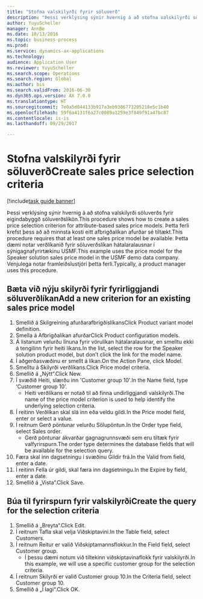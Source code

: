 ```yaml
--- 
title: "Stofna valskilyrði fyrir söluverð"
description: "Þessi verklýsing sýnir hvernig á að stofna valskilyrði söluverðs fyrir eigindabyggð söluverðslíkön."
author: YuyuScheller
manager: AnnBe
ms.date: 10/13/2016
ms.topic: business-process
ms.prod: 
ms.service: dynamics-ax-applications
ms.technology: 
audience: Application User
ms.reviewer: YuyuScheller
ms.search.scope: Operations
ms.search.region: Global
ms.author: bis
ms.search.validFrom: 2016-06-30
ms.dyn365.ops.version: AX 7.0.0
ms.translationtype: HT
ms.sourcegitcommit: 7e0a5d044133b917a3eb9386773205218e5c1b40
ms.openlocfilehash: 59f6a4131f6a27c0089a1259e3f849f91a47bc87
ms.contentlocale: is-is
ms.lasthandoff: 09/29/2017

---
```

# <a name="create-sales-price-selection-criteria"></a><span data-ttu-id="cb45a-103">Stofna valskilyrði fyrir söluverð</span><span class="sxs-lookup"><span data-stu-id="cb45a-103">Create sales price selection criteria</span></span>

[!include[task guide banner](../../includes/task-guide-banner.md)]

<span data-ttu-id="cb45a-104">Þessi verklýsing sýnir hvernig á að stofna valskilyrði söluverðs fyrir eigindabyggð söluverðslíkön.</span><span class="sxs-lookup"><span data-stu-id="cb45a-104">This procedure shows how to create a sales price selection criterion for attribute-based sales price models.</span></span> <span data-ttu-id="cb45a-105">Þetta ferli krefst þess að að minnsta kosti eitt afbrigðalíkan afurðar sé tiltækt.</span><span class="sxs-lookup"><span data-stu-id="cb45a-105">This procedure requires that at least one sales price model be available.</span></span> <span data-ttu-id="cb45a-106">Þetta dæmi notar verðlíkanið fyrir söluverðslíkan hátalaralausnar í sýnigagnafyrirtækinu USMF.</span><span class="sxs-lookup"><span data-stu-id="cb45a-106">This example uses the price model for the Speaker solution sales price model in the USMF demo data company.</span></span> <span data-ttu-id="cb45a-107">Venjulega notar framleiðslustjóri þetta ferli.</span><span class="sxs-lookup"><span data-stu-id="cb45a-107">Typically, a product manager uses this procedure.</span></span>


## <a name="add-a-new-criterion-for-an-existing-sales-price-model"></a><span data-ttu-id="cb45a-108">Bæta við nýju skilyrði fyrir fyrirliggjandi söluverðlíkan</span><span class="sxs-lookup"><span data-stu-id="cb45a-108">Add a new criterion for an existing sales price model</span></span>
1. <span data-ttu-id="cb45a-109">Smellið á Skilgreining afurðarafbrigðislíkans</span><span class="sxs-lookup"><span data-stu-id="cb45a-109">Click Product variant model definition.</span></span>
2. <span data-ttu-id="cb45a-110">Smella á Afbrigðalíkan afurðar</span><span class="sxs-lookup"><span data-stu-id="cb45a-110">Click Product configuration models.</span></span>
3. <span data-ttu-id="cb45a-111">Á listanum velurðu línuna fyrir vörulíkan hátalaralausnar, en smelltu ekki á tengilinn fyrir heiti líkans.</span><span class="sxs-lookup"><span data-stu-id="cb45a-111">In the list, select the row for the Speaker solution product model, but don’t click the link for the model name.</span></span>
4. <span data-ttu-id="cb45a-112">Í aðgerðasvæðinu er smellt á líkan.</span><span class="sxs-lookup"><span data-stu-id="cb45a-112">On the Action Pane, click Model.</span></span>
5. <span data-ttu-id="cb45a-113">Smelltu á Skilyrði verðlíkans.</span><span class="sxs-lookup"><span data-stu-id="cb45a-113">Click Price model criteria.</span></span>
6. <span data-ttu-id="cb45a-114">Smellið á „Nýtt“.</span><span class="sxs-lookup"><span data-stu-id="cb45a-114">Click New.</span></span>
7. <span data-ttu-id="cb45a-115">Í svæðið Heiti, slærðu inn 'Customer group 10'.</span><span class="sxs-lookup"><span data-stu-id="cb45a-115">In the Name field, type ‘Customer group 10’.</span></span>
    * <span data-ttu-id="cb45a-116">Heiti verðlíkans er notað til að finna undirliggjandi valskilyrði.</span><span class="sxs-lookup"><span data-stu-id="cb45a-116">The name of the price model criterion is used to help identify the underlying selection criteria.</span></span>  
8. <span data-ttu-id="cb45a-117">Í reitinn Verðlíkan skal slá inn eða veldu gildi.</span><span class="sxs-lookup"><span data-stu-id="cb45a-117">In the Price model field, enter or select a value.</span></span>
9. <span data-ttu-id="cb45a-118">Í reitnum Gerð pöntunar velurðu Sölupöntun.</span><span class="sxs-lookup"><span data-stu-id="cb45a-118">In the Order type field, select Sales order.</span></span>
    * <span data-ttu-id="cb45a-119">Gerð pöntunar ákvarðar gagnagrunnsvæði sem eru tiltæk fyrir valfyrirspurn.</span><span class="sxs-lookup"><span data-stu-id="cb45a-119">The order type determines the database fields that will be available for the selection query.</span></span>  
10. <span data-ttu-id="cb45a-120">Færa skal inn dagsetningu í svæðinu Gildir frá.</span><span class="sxs-lookup"><span data-stu-id="cb45a-120">In the Valid from field, enter a date.</span></span>
11. <span data-ttu-id="cb45a-121">Í reitinn Fella úr gildi, skal færa inn dagsetningu.</span><span class="sxs-lookup"><span data-stu-id="cb45a-121">In the Expire by field, enter a date.</span></span>
12. <span data-ttu-id="cb45a-122">Smellið á „Vista“.</span><span class="sxs-lookup"><span data-stu-id="cb45a-122">Click Save.</span></span>

## <a name="create-the-query-for-the-selection-criteria"></a><span data-ttu-id="cb45a-123">Búa til fyrirspurn fyrir valskilyrði</span><span class="sxs-lookup"><span data-stu-id="cb45a-123">Create the query for the selection criteria</span></span>
1. <span data-ttu-id="cb45a-124">Smellið á „Breyta“.</span><span class="sxs-lookup"><span data-stu-id="cb45a-124">Click Edit.</span></span>
2. <span data-ttu-id="cb45a-125">Í reitnum Tafla skal velja Viðskiptavini.</span><span class="sxs-lookup"><span data-stu-id="cb45a-125">In the Table field, select Customers.</span></span> 
3. <span data-ttu-id="cb45a-126">Í reitnum Reitur er valið Viðskiptamannsflokkur.</span><span class="sxs-lookup"><span data-stu-id="cb45a-126">In the Field field, select Customer group.</span></span>
    * <span data-ttu-id="cb45a-127">Í þessu dæmi notum við tiltekinn viðskiptavinaflokk fyrir valskilyrði.</span><span class="sxs-lookup"><span data-stu-id="cb45a-127">In this example, we will use a specific customer group for the selection criteria.</span></span>  
4. <span data-ttu-id="cb45a-128">Í reitnum Skilyrði er valið Customer group 10.</span><span class="sxs-lookup"><span data-stu-id="cb45a-128">In the Criteria field, select Customer group 10.</span></span> 
5. <span data-ttu-id="cb45a-129">Smellið á „Í lagi“.</span><span class="sxs-lookup"><span data-stu-id="cb45a-129">Click OK.</span></span>


